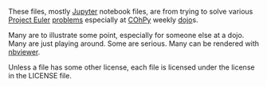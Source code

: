 These files, mostly [Jupyter](http://jupyter.org/) notebook files,
are from trying to solve various
[Project Euler](https://en.wikipedia.org/wiki/Project_Euler)
[problems](https://projecteuler.net/archives)
especially at [COhPy](http://www.cohpy.org/) weekly
[dojo](http://www.meetup.com/Central-Ohio-Python-Users-Group/)s.

Many are to illustrate some point, especially for someone else at a dojo.
Many are just playing around.
Some are serious.
Many can be rendered with
[nbviewer](http://nbviewer.jupyter.org/github/james-prior/euler/tree/master/).

Unless a file has some other license,
each file is licensed under the license in the LICENSE file.
